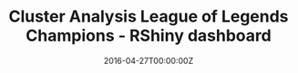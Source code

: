 ---
date: "2016-04-27T00:00:00Z"
external_link: "https://bhouse1.shinyapps.io/clusterdashboard/?_ga=2.108696644.751371613.1653840482-556679007.1653840482"
summary:  Following on from my first project, I decided to create an interactive dashboard using RShiny, summarising the data and the results. I believe allowing users to interact with the data themselves allows them to develop their own conclusions whilst reinforcing the findings of the project. Additionally, it improves the users engagement with the project and thus increases the likelihood that they will actively think about the conclusions and the methods as they explore the data. Within this dashboard the user can explore my own findings, additionally, the user is allowed to create their own clusters and observe how the data is separated.
tags:
- Independent Projects
title: Cluster Analysis League of Legends Champions - RShiny dashboard
url_code: ""
url_pdf: ""
url_slides: ""
url_video: ""
---